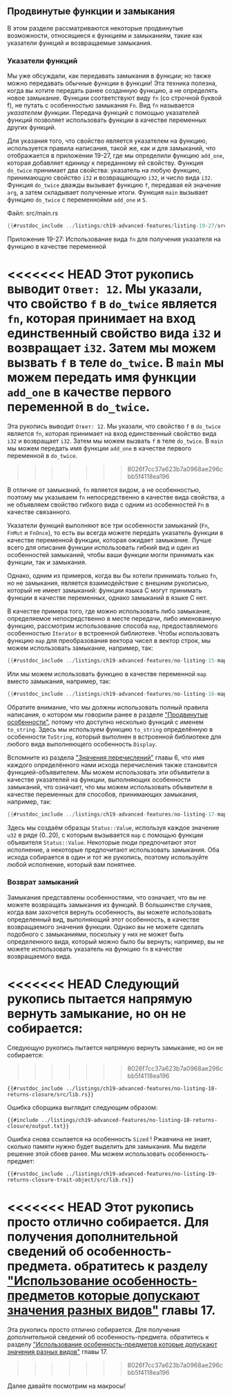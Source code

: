 ## Продвинутые функции и замыкания

В этом разделе рассматриваются некоторые продвинутые возможности, относящиеся к функциям и замыканиям, такие как указатели функций и возвращаемые замыкания.

### Указатели функций

Мы уже обсуждали, как передавать замыкания в функции; но также можно передавать обычные функции в функции! Эта техника полезна, когда вы хотите передать ранее созданную функцию, а не определять новое замыкание. Функции соответствуют виду `fn` (со строчной буквой f), не путать с особенностью замыкания `Fn`. Вид `fn` называется *указателем функции*. Передача функций с помощью указателей функций позволяет использовать функции в качестве переменных других функций.

Для указания того, что свойство является указателем на функцию, используется правила написания, такой же, как и для замыканий, что отображается в приложении 19-27, где мы определили функцию `add_one`, которая добавляет единицу к переданному ей свойству. Функция `do_twice` принимает два свойства: указатель на любую функцию, принимающую свойство `i32` и возвращающую `i32`, и число вида `i32`. Функция `do_twice` дважды вызывает функцию `f`, передавая ей значение `arg`, а затем складывает полученные итоги. Функция `main` вызывает функцию `do_twice` с переменнойми `add_one` и `5`.

<span class="filename">Файл: src/main.rs</span>

```rust
{{#rustdoc_include ../listings/ch19-advanced-features/listing-19-27/src/main.rs}}
```

<span class="caption">Приложение 19-27: Использование вида <code>fn</code> для получения указателя на функцию в качестве переменной</span>

<<<<<<< HEAD
Этот рукопись выводит `Ответ: 12`. Мы указали, что свойство `f` в `do_twice` является `fn`, которая принимает на вход единственный свойство вида `i32` и возвращает `i32`. Затем мы можем вызвать `f` в теле `do_twice`. В `main` мы можем передать имя функции `add_one` в качестве первого переменной в `do_twice`.
=======
Эта рукопись выводит `Ответ: 12`. Мы указали, что свойство `f` в `do_twice` является `fn`, которая принимает на вход единственный свойство вида `i32` и возвращает `i32`. Затем мы можем вызвать `f` в теле `do_twice`. В `main` мы можем передать имя функции `add_one` в качестве первого переменной в `do_twice`.
>>>>>>> 8026f7cc37a623b7a0968ae296cbb5f4118ea196

В отличие от замыканий, `fn` является видом, а не особенностью, поэтому мы указываем `fn` непосредственно в качестве вида свойства, а не объявляем свойство гибкого вида с одним из особенностей `Fn` в качестве связанного.

Указатели функций выполняют все три особенности замыканий (`Fn`, `FnMut` и `FnOnce`), то есть вы всегда можете передать указатель функции в качестве переменной функции, которая ожидает замыкание. Лучше всего для описания функции использовать гибкий вид и один из особенностей замыканий, чтобы ваши функции могли принимать как функции, так и замыкания.

Однако, одним из примеров, когда вы бы хотели принимать только `fn`, но не замыкания, является взаимодействие с внешним рукописью, который не имеет замыканий: функции языка C могут принимать функции в качестве переменных, однако замыканий в языке C нет.

В качестве примера того, где можно использовать либо замыкание, определяемое непосредственно в месте передачи, либо именованную функцию, рассмотрим использование способа `map`, предоставляемого особенностью `Iterator` в встроенной библиотеке. Чтобы использовать функцию `map` для преобразования вектора чисел в вектор строк, мы можем использовать замыкание, например, так:

```rust
{{#rustdoc_include ../listings/ch19-advanced-features/no-listing-15-map-closure/src/main.rs:here}}
```

Или мы можем использовать функцию в качестве переменной `map` вместо замыкания, например, так:

```rust
{{#rustdoc_include ../listings/ch19-advanced-features/no-listing-16-map-function/src/main.rs:here}}
```

Обратите внимание, что мы должны использовать полный правила написания, о котором мы говорили ранее в разделе ["Продвинутые особенности"](ch19-03-advanced-traits.html#advanced-traits)<!--  -->, потому что доступно несколько функций с именем `to_string`. Здесь мы используем функцию `to_string` определённую в особенности `ToString`, который выполнен в встроенной библиотеке для любого вида выполняющего особенность `Display`.

Вспомните из раздела ["Значения перечислений"] главы 6, что имя каждого определённого нами исхода перечисления также становится функцией-объявителем. Мы можем использовать эти объявители в качестве указателей на функции, выполняющих особенности замыканий, что означает, что мы можем использовать объявители в качестве переменных для способов, принимающих замыкания, например, так:

```rust
{{#rustdoc_include ../listings/ch19-advanced-features/no-listing-17-map-initializer/src/main.rs:here}}
```

Здесь мы создаём образцы `Status::Value`, используя каждое значение `u32` в ряде (0..20), с которым вызывается `map` с помощью функции объявителя `Status::Value`. Некоторые люди предпочитают этот исполнение, а некоторые предпочитают использовать замыкания. Оба исхода собирается в один и тот же рукопись, поэтому используйте любой исполнение, который вам понятнее.

### Возврат замыканий

Замыкания представлены особенностями, что означает, что вы не можете возвращать замыкания из функций. В большинстве случаев, когда вам захочется вернуть особенность, вы можете использовать определенный вид, выполняющий этот особенность, в качестве возвращаемого значения функции. Однако вы не можете сделать подобного с замыканиями, поскольку у них не может быть определенного вида, который можно было бы вернуть; например, вы не можете использовать указатель на функцию `fn` в качестве возвращаемого вида.

<<<<<<< HEAD
Следующий рукопись пытается напрямую вернуть замыкание, но он не собирается:
=======
Следующую рукопись пытается напрямую вернуть замыкание, но он не собирается:
>>>>>>> 8026f7cc37a623b7a0968ae296cbb5f4118ea196

```rust,ignore,does_not_compile
{{#rustdoc_include ../listings/ch19-advanced-features/no-listing-18-returns-closure/src/lib.rs}}
```

Ошибка сборщика выглядит следующим образом:

```console
{{#include ../listings/ch19-advanced-features/no-listing-18-returns-closure/output.txt}}
```

Ошибка снова ссылается на особенность `Sized` ! Ржавчина не знает, сколько памяти нужно будет выделить для замыкания. Мы видели решение этой сбоев ранее. Мы можем использовать особенность-предмет:

```rust,noplayground
{{#rustdoc_include ../listings/ch19-advanced-features/no-listing-19-returns-closure-trait-object/src/lib.rs}}
```

<<<<<<< HEAD
Этот рукопись просто отлично собирается. Для получения дополнительной сведений об особенность-предмета. обратитесь к разделу ["Использование особенность-предметов которые допускают значения разных видов"](ch17-02-trait-objects.html#using-trait-objects-that-allow-for-values-of-different-types)<!--  --> главы 17.
=======
Эта рукопись просто отлично собирается. Для получения дополнительной сведений об особенность-предмета. обратитесь к разделу ["Использование особенность-предметов которые допускают значения разных видов"](ch17-02-trait-objects.html#using-trait-objects-that-allow-for-values-of-different-types)<!--  --> главы 17.
>>>>>>> 8026f7cc37a623b7a0968ae296cbb5f4118ea196

Далее давайте посмотрим на макросы!


["Значения перечислений"]: ch06-01-defining-an-enum.html#enum-values